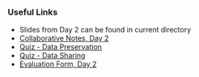 ### Useful Links

- Slides from Day 2 can be found in current directory
- [Collaborative Notes, Day 2](https://docs.google.com/document/d/1biHblhJ4BJ0bTy76N5Un0BBr2PA-d1Yy8qAzg_yI-As/edit#)
- [Quiz - Data Preservation](https://docs.google.com/forms/d/e/1FAIpQLScj6mTaE08p6mOZMq8Hxofh-w9Y3dyb8I3BEaEoTUSmsspSgw/viewform)
- [Quiz - Data Sharing](https://docs.google.com/forms/d/e/1FAIpQLSdCzaocbAbdOcJvQiKHFhjvvCt2JxjV7aCOYO6b0YxAm51zbA/viewform)
- [Evaluation Form, Day 2](https://nettskjema.no/a/273426)

